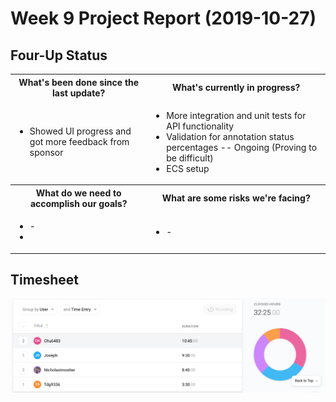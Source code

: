 # Week 9 Project Report (2019-10-27)

## Four-Up Status

<table>
  <tr>
    <th>What's been done since the last update?</th>
    <th>What's currently in progress?</th>
  </tr>
  <tr>
    <td>
      <ul>
        <li>Showed UI progress and got more feedback from sponsor</li>
      </ul>
   </td>
    <td>
      <ul>
        <li>More integration and unit tests for API functionality</li>
        <li>Validation for annotation status percentages -- Ongoing (Proving to be difficult)</li>
        <li>ECS setup</li>
      </ul>
   </td>
  </tr>
  <tr>
    <th>What do we need to accomplish our goals?</th>
    <th>What are some risks we're facing?</th>
  </tr>
  <tr>
    <td>
      <ul>
        <li>-<li>
      </ul>
   </td>
    <td>
      <ul>
        <li>-</li>
      </ul>
    </td>
  </tr>
</table>

## Timesheet

![timesheet-10-06](./assets/timesheet-week-9.png)

